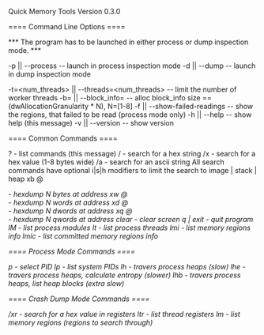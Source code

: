 Quick Memory Tools
Version 0.3.0

 ==== Command Line Options ====

*** The program has to be launched in either process or dump inspection mode. ***

-p || --process                                  -- launch in process inspection mode
-d || --dump                                     -- launch in dump inspection mode

-t=<num_threads> || --threads=<num_threads>      -- limit the number of worker threads
-b=<N> || --block_info=<N>                       -- alloc block_info size == (dwAllocationGranularity * N), N=[1-8]
-f || --show-failed-readings                     -- show the regions, that failed to be read (process mode only)
-h || --help                                     -- show help (this message)
-v || --version                                  -- show version

==== Common Commands ====

?                        - list commands (this message)
/ <pattern>              - search for a hex string
/x <pattern>             - search for a hex value (1-8 bytes wide)
/a <pattern>             - search for an ascii string
All search commands have optional i|s|h modifiers to limit the search to image | stack | heap
xb <N> @ <address>       - hexdump N bytes at address
xw <N> @ <address>       - hexdump N words at address
xd <N> @ <address>       - hexdump N dwords at address
xq <N> @ <address>       - hexdump N qwords at address
clear                    - clear screen
q | exit                 - quit program
lM                       - list process modules
lt                       - list process threads
lmi                      - list memory regions info
lmic                     - list committed memory regions info

==== Process Mode Commands ====

p <pid>                  - select PID
lp                       - list system PIDs
lh                       - travers process heaps (slow)
lhe                      - travers process heaps, calculate entropy (slower)
lhb                      - travers process heaps, list heap blocks (extra slow)

==== Crash Dump Mode Commands ====

/xr <pattern>            - search for a hex value in registers
ltr                      - list thread registers
lm                       - list memory regions (regions to search through)